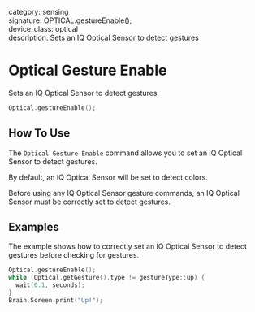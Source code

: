 category: sensing  
signature: OPTICAL.gestureEnable();  
device_class: optical  
description: Sets an IQ Optical Sensor to detect gestures  

# Optical Gesture Enable

Sets an IQ Optical Sensor to detect gestures.

```cpp
Optical.gestureEnable();
```

## How To Use

The `Optical Gesture Enable` command allows you to set an IQ Optical Sensor to detect gestures.

By default, an IQ Optical Sensor will be set to detect colors.

Before using any IQ Optical Sensor gesture commands, an IQ Optical Sensor must be correctly set to detect gestures.

## Examples

The example shows how to correctly set an IQ Optical Sensor to detect gestures before checking for gestures.

```cpp
Optical.gestureEnable();
while (Optical.getGesture().type != gestureType::up) {
  wait(0.1, seconds);
}
Brain.Screen.print("Up!");
```

<advanced>
</advanced>







